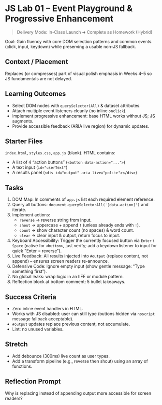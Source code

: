 # JS Lab 01 – Event Playground & Progressive Enhancement

> Delivery Mode: In-Class Launch ➜ Complete as Homework (Hybrid)

Goal: Gain fluency with core DOM selection patterns and common events (click, input, keydown) while preserving a usable non-JS fallback.

## Context / Placement
Replaces (or compresses) part of visual polish emphasis in Weeks 4–5 so JS fundamentals are not delayed.

## Learning Outcomes
- Select DOM nodes with `querySelector(All)` & dataset attributes.
- Attach multiple event listeners cleanly (no inline `onclick`).
- Implement progressive enhancement: base HTML works without JS; JS augments.
- Provide accessible feedback (ARIA live region) for dynamic updates.

## Starter Files
`index.html`, `styles.css`, `app.js` (blank). HTML contains:
- A list of 4 “action buttons” (`<button data-action="...">`)
- A text input (`id="userText"`)
- A results panel (`<div id="output" aria-live="polite"></div>`)

## Tasks
1. DOM Map: In comments of `app.js` list each required element reference.
2. Query all buttons: `document.querySelectorAll('[data-action]')` and iterate.
3. Implement actions:
   - `reverse` → reverse string from input.
   - `shout` → uppercase + append `!` (unless already ends with `!`).
   - `count` → show character count (no spaces) & word count.
   - `clear` → clear input & output, return focus to input.
4. Keyboard Accessibility: Trigger the currently focused button via `Enter` / `Space` (native for `<button>`, just verify; add a keydown listener to input for quick "Enter = reverse").
5. Live Feedback: All results injected into `#output` (replace content, not append) – ensures screen readers re-announce.
6. Defensive Code: Ignore empty input (show gentle message: “Type something first”).
7. No global leaks: wrap logic in an IIFE or module pattern.
8. Reflection block at bottom comment: 5 bullet takeaways.

## Success Criteria
- Zero inline event handlers in HTML.
- Works with JS disabled: user can still type (buttons hidden via `noscript` message fallback acceptable).
- `#output` updates replace previous content, not accumulate.
- Lint: no unused variables.

## Stretch
- Add debounce (300ms) live count as user types.
- Add a transform pipeline (e.g., reverse then shout) using an array of functions.

## Reflection Prompt
Why is replacing instead of appending output more accessible for screen readers?
